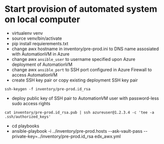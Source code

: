 Start provision of automated system on local computer
=====================================================

- virtualenv venv
- source venv/bin/activate
- pip install requierements.txt
- change awx hostname in inventory/pre-prod.ini to DNS name assosiated with AutomationVM in Azure
- change awx `ansible_user` to username specified upon Azure deployment of AutomationVM
- change awx `ansible_port` to SSH port configured in Azure Firewall to access AutomationVM
- create SSH key pair or copy existing deployment SSH key pair
```
ssh-keygen -f inventory/pre-prod.id_rsa
```
- deploy public key of SSH pair to AutomationVM user with password-less sudo access rights
```
cat inventory/pre-prod.id_rsa.pub | ssh azureuser@1.2.3.4 -c 'tee -a .ssh/authorized_keys'
```
- cd playbooks
- ansible-playbook -i ../inventory/pre-prod.hosts --ask-vault-pass --private-key=../inventory/pre-prod.id_rsa edx_awx.yml
